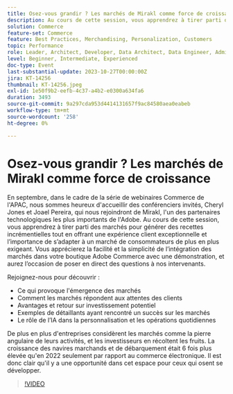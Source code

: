 ```yaml
---
title: Osez-vous grandir ? Les marchés de Mirakl comme force de croissance
description: Au cours de cette session, vous apprendrez à tirer parti des marchés pour générer des recettes incrémentielles tout en offrant une expérience client exceptionnelle et l’importance de s’adapter à un marché de consommateurs de plus en plus exigeant. Le rôle de l’IA dans la personnalisation ainsi que dans les opérations quotidiennes. De plus en plus d'entreprises considèrent les marchés comme la pierre angulaire stratégique de leurs activités.
solution: Commerce
feature-set: Commerce
feature: Best Practices, Merchandising, Personalization, Customers
topic: Performance
role: Leader, Architect, Developer, Data Architect, Data Engineer, Admin, User
level: Beginner, Intermediate, Experienced
doc-type: Event
last-substantial-update: 2023-10-27T00:00:00Z
jira: KT-14256
thumbnail: KT-14256.jpeg
exl-id: 1e50f9b2-eefb-4c37-a4b2-e0300a634fa6
duration: 3493
source-git-commit: 9a297cda953d4414131657f9ac84580aea0eabeb
workflow-type: tm+mt
source-wordcount: '258'
ht-degree: 0%

---
```


# Osez-vous grandir ? Les marchés de Mirakl comme force de croissance

En septembre, dans le cadre de la série de webinaires Commerce de l&#39;APAC, nous sommes heureux d&#39;accueillir des conférenciers invités, Cheryl Jones et Joael Pereira, qui nous rejoindront de Mirakl, l&#39;un des partenaires technologiques les plus importants de l&#39;Adobe. Au cours de cette session, vous apprendrez à tirer parti des marchés pour générer des recettes incrémentielles tout en offrant une expérience client exceptionnelle et l’importance de s’adapter à un marché de consommateurs de plus en plus exigeant. Vous apprécierez la facilité et la simplicité de l’intégration des marchés dans votre boutique Adobe Commerce avec une démonstration, et aurez l’occasion de poser en direct des questions à nos intervenants.

Rejoignez-nous pour découvrir :

* Ce qui provoque l&#39;émergence des marchés
* Comment les marchés répondent aux attentes des clients
* Avantages et retour sur investissement potentiel
* Exemples de détaillants ayant rencontré un succès sur les marchés
* Le rôle de l’IA dans la personnalisation et les opérations quotidiennes

De plus en plus d&#39;entreprises considèrent les marchés comme la pierre angulaire de leurs activités, et les investisseurs en récoltent les fruits. La croissance des navires marchands et de débarquement était 6 fois plus élevée qu&#39;en 2022 seulement par rapport au commerce électronique. Il est donc clair qu&#39;il y a une opportunité dans cet espace pour ceux qui osent se développer.

>[!VIDEO](https://video.tv.adobe.com/v/3425190/?learn=on)
